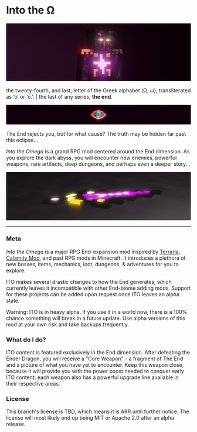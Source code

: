 # Into the Ω

![](assets\enigma_king_render.png)


the twenty-fourth, and last, letter of the Greek alphabet (Ω, ω), transliterated as ‘o’ or ‘ō.’.  |  the last of any series; **the end**.

![](assets/eye.png)

The End rejects you, but for what cause? The truth may be hidden far past this eclipse...

*Into the Omega* is a grand RPG mod centered around the End dimension. 
As you explore the dark abyss, you will encounter new enemies, powerful weapons, rare artifacts, deep dungeons, and perhaps even a deeper story...

![](assets/seventh.png)

---

### Meta


*Into the Omega* is a major RPG End-expansion mod inspired by [Terraria](https://terraria.fandom.com/wiki/Terraria_Wiki), [Calamity Mod](https://calamitymod.fandom.com/wiki/Calamity_Mod_Wiki), and past RPG mods in Minecraft. It introduces a plethora of new bosses, items, mechanics, loot, dungeons, & adventures for you to explore. 

ITO makes several drastic changes to how the End generates, which currently leaves it incompatible with other End-biome adding mods.
Support for these projects can be added upon request once ITO leaves an alpha state.

Warning: ITO is in heavy alpha. If you use it in a world now, there is a 100% chance something will break in a future update.
Use alpha versions of this mod at your own risk and take backups frequently.

### What do I do?

ITO content is featured exclusively in the End dimension. 
After defeating the Ender Dragon, you will receive a "Core Weapon" - a fragment of The End and a picture of what you have yet to encounter.
Keep this weapon close, because it will provide you with the power boost needed to conquer early ITO content;
each weapon also has a powerful upgrade line available in their respective areas.

### License

This branch's license is TBD, which means it is ARR until further notice. The license will most likely end up being MIT or Apache 2.0 after an alpha release.